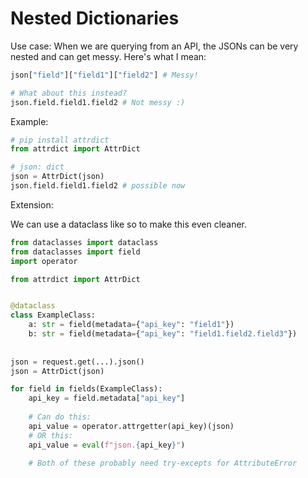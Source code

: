 # Nested Dictionaries

Use case: When we are querying from an API, the JSONs can be very nested and can get messy. Here's what I mean:

```python
json["field"]["field1"]["field2"] # Messy!

# What about this instead?
json.field.field1.field2 # Not messy :)
```

Example:

```python
# pip install attrdict
from attrdict import AttrDict

# json: dict
json = AttrDict(json)
json.field.field1.field2 # possible now
```

Extension:

We can use a dataclass like so to make this even cleaner.

```python
from dataclasses import dataclass
from dataclasses import field
import operator

from attrdict import AttrDict


@dataclass
class ExampleClass:
    a: str = field(metadata={"api_key": "field1"})
    b: str = field(metadata={"api_key": "field1.field2.field3"})
        
        
json = request.get(...).json()
json = AttrDict(json)

for field in fields(ExampleClass):
    api_key = field.metadata["api_key"]
    
    # Can do this:
    api_value = operator.attrgetter(api_key)(json)
    # OR this:
    api_value = eval(f"json.{api_key}")
    
    # Both of these probably need try-excepts for AttributeError
```

